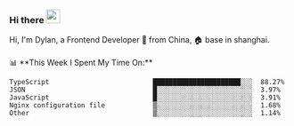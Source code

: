 ### Hi there <img src="https://media.giphy.com/media/hvRJCLFzcasrR4ia7z/giphy.gif" width="25px">

<!-- ![visitors](https://visitor-badge.glitch.me/badge?page_id=dislfyer.dislfyer) --!>

Hi, I'm Dylan, a Frontend Developer 🚀 from China, 🏠 base in shanghai.
<br/>
<br/>

📊 **This Week I Spent My Time On:**


<!--START_SECTION:waka-->

```text
TypeScript                          ██████████████████████░░░  88.27%
JSON                                █░░░░░░░░░░░░░░░░░░░░░░░░  3.97%
JavaScript                          █░░░░░░░░░░░░░░░░░░░░░░░░  3.91%
Nginx configuration file            ▒░░░░░░░░░░░░░░░░░░░░░░░░  1.68%
Other                               ▒░░░░░░░░░░░░░░░░░░░░░░░░  1.14%
```

<!--END_SECTION:waka-->

<!--
**About Me:**
 -->
